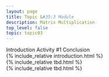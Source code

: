 ```yaml
---
layout: page
title: Topic &#35;3 Module
description: Matrix Multiplication
top_level: false
topic: topic03
---
```



<div class="ui pointing secondary menu">
  <a class="item active" data-tab="intro">Introduction</a>
  <a class="item " data-tab="activity1">Activity #1</a>
  <a class="item" data-tab="conclusion">Conclusion</a>
</div>

<div class="ui tab segment active" data-tab="intro">
  {% include_relative introduction.html %}
</div>


<div class="ui tab segment " data-tab="activity1">
  {% include_relative tbd.html %}
</div>


<div class="ui tab segment" data-tab="conclusion">
  {% include_relative tbd.html %}
</div>




